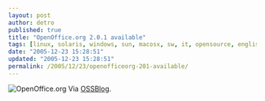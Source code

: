 ```yaml
---
layout: post
author: detro
published: true
title: "OpenOffice.org 2.0.1 available"
tags: [linux, solaris, windows, sun, macosx, sw, it, opensource, english, projects, soho]
date: "2005-12-23 15:28:51"
updated: "2005-12-23 15:28:51"
permalink: /2005/12/23/openofficeorg-201-available/
---
```


<img src="http://www.ossblog.it/uploads/openoffice.gif" alt="OpenOffice.org" />
Via <a href="http://www.ossblog.it/post/281/e-arrivato-openoffice-201">OSSBlog</a>.
